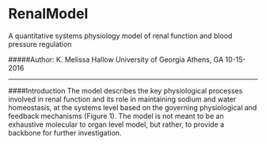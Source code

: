 # RenalModel
A quantitative systems physiology model of renal function and blood pressure regulation

#####Author: K. Melissa Hallow
University of Georgia
Athens, GA
10-15-2016

***

####Introduction
The model describes the key physiological processes involved in renal function and its role in maintaining sodium and water homeostasis,  at the systems level based on the governing  physiological and feedback mechanisms (Figure 1). The model is not meant to be an exhaustive molecular to organ level model, but rather, to provide a backbone for further investigation. 
